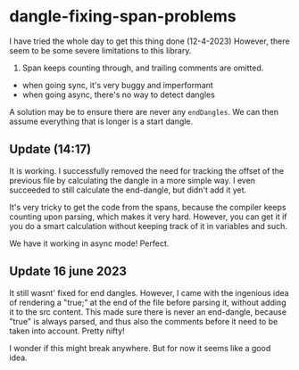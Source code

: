# dangle-fixing-span-problems

I have tried the whole day to get this thing done (12-4-2023) However, there seem to be some severe limitations to this library.

1. Span keeps counting through, and trailing comments are omitted.

- when going sync, it's very buggy and imperformant
- when going async, there's no way to detect dangles

A solution may be to ensure there are never any `endDangles`. We can then assume everything that is longer is a start dangle.

## Update (14:17)

It is working. I successfully removed the need for tracking the offset of the previous file by calculating the dangle in a more simple way. I even succeeded to still calculate the end-dangle, but didn't add it yet.

It's very tricky to get the code from the spans, because the compiler keeps counting upon parsing, which makes it very hard. However, you can get it if you do a smart calculation without keeping track of it in variables and such.

We have it working in async mode! Perfect.

## Update 16 june 2023

It still wasnt' fixed for end dangles. However, I came with the ingenious idea of rendering a "true;" at the end of the file before parsing it, without adding it to the src content. This made sure there is never an end-dangle, because "true" is always parsed, and thus also the comments before it need to be taken into account. Pretty nifty!

I wonder if this might break anywhere. But for now it seems like a good idea.
